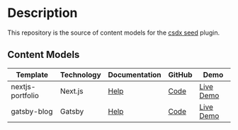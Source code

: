 # Description
This repository is the source of content models for the [csdx seed](https://github.com/Contentstack-Solutions/contentstack-cli-seed) plugin.

## Content Models

Template | Technology | Documentation | GitHub | Demo
------------ | ------------- | ------------- | ------------- | -------------
nextjs-portfolio | Next.js | [Help](https://www.contentstack.com/docs/developers/sample-apps/build-a-website-using-next-js-and-contentstack/) | [Code](https://github.com/contentstack/contentstack-nextjs-react-universal-demo) | [Live Demo](https://contentstack-nextjs-sample-app.herokuapp.com/)
gatsby-blog | Gatsby | [Help](https://www.contentstack.com/docs/developers/sample-apps/build-a-sample-website-using-gatsby-and-contentstack/) | [Code](https://github.com/contentstack/gatsby-contentstack-demo) | [Live Demo](https://xenodochial-hodgkin-8a267e.netlify.app/)

